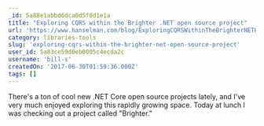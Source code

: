 ```yaml
---
_id: 5a88e1abbd6dca0d5f0d1e1a
title: "Exploring CQRS within the Brighter .NET open source project"
url: 'https://www.hanselman.com/blog/ExploringCQRSWithinTheBrighterNETOpenSourceProject.aspx'
category: libraries-tools
slug: 'exploring-cqrs-within-the-brighter-net-open-source-project'
user_id: 5a83ce59d6eb0005c4ecda2c
username: 'bill-s'
createdOn: '2017-06-30T01:59:36.000Z'
tags: []
---
```


There's a ton of cool new .NET Core open source projects lately, and I've very much enjoyed exploring this rapidly growing space. Today at lunch I was checking out a project called "Brighter."
